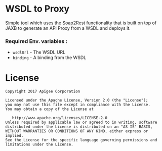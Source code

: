 # WSDL to Proxy

Simple tool which uses the Soap2Rest functionality that is built on top of JAXB to generate an API Proxy from a WSDL and deploys it.

### Required Env. variables :
* `wsdlUrl` - The WSDL URL
* `binding` - A binding from the WSDL

# License
```
Copyright 2017 Apigee Corporation

Licensed under the Apache License, Version 2.0 (the "License");
you may not use this file except in compliance with the License.
You may obtain a copy of the License at

   http://www.apache.org/licenses/LICENSE-2.0
Unless required by applicable law or agreed to in writing, software
distributed under the License is distributed on an "AS IS" BASIS,
WITHOUT WARRANTIES OR CONDITIONS OF ANY KIND, either express or implied.
See the License for the specific language governing permissions and
limitations under the License.
```
